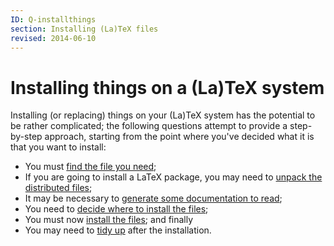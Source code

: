 ```yaml
---
ID: Q-installthings
section: Installing (La)TeX files
revised: 2014-06-10
---
```

# Installing things on a (La)TeX system

Installing (or replacing) things on your (La)TeX system has the
potential to be rather complicated; the following questions attempt to
provide a step-by-step approach, starting from the point where you've
decided what it is that you want to install:
  

-  You must [find the file you need](FAQ-install-find.md);
-  If you are going to install a LaTeX package, you may need to
    [unpack the distributed files](FAQ-install-unpack.md);
-  It may be necessary to 
    [generate some documentation to read](FAQ-install-doc.md);
-  You need to 
    [decide where to install the files](FAQ-install-where.md);
-  You must now [install the files](FAQ-inst-wlcf.md); and
    finally
-  You may need to [tidy up](FAQ-inst-tidy.md) after the installation.

